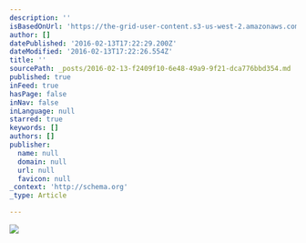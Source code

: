 ```yaml
---
description: ''
isBasedOnUrl: 'https://the-grid-user-content.s3-us-west-2.amazonaws.com/fea6302d-3b84-4091-b323-4c379f3d5d41.png'
author: []
datePublished: '2016-02-13T17:22:29.200Z'
dateModified: '2016-02-13T17:22:26.554Z'
title: ''
sourcePath: _posts/2016-02-13-f2409f10-6e48-49a9-9f21-dca776bbd354.md
published: true
inFeed: true
hasPage: false
inNav: false
inLanguage: null
starred: true
keywords: []
authors: []
publisher:
  name: null
  domain: null
  url: null
  favicon: null
_context: 'http://schema.org'
_type: Article

---
```

![](https://the-grid-user-content.s3-us-west-2.amazonaws.com/fea6302d-3b84-4091-b323-4c379f3d5d41.png)
